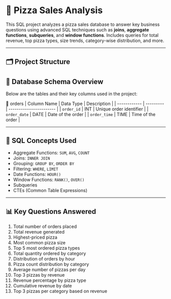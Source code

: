 # 🍕 Pizza Sales Analysis

This SQL project analyzes a pizza sales database to answer key business questions using advanced SQL techniques such as **joins**, **aggregate functions**, **subqueries**, and **window functions**. Includes queries for total revenue, top pizza types, size trends, category-wise distribution, and more.

---

## 🗂️ Project Structure

## 🧾 Database Schema Overview
Below are the tables and their key columns used in the project:

🧺 orders
| Column Name  | Data Type | Description             |
| ------------ | --------- | ----------------------- |
| `order_id`   | INT       | Unique order identifier |
| `order_date` | DATE      | Date of the order       |
| `order_time` | TIME      | Time of the order       |


---

## 🧠 SQL Concepts Used

- Aggregate Functions: `SUM`, `AVG`, `COUNT`
- Joins: `INNER JOIN`
- Grouping: `GROUP BY`, `ORDER BY`
- Filtering: `WHERE`, `LIMIT`
- Date Functions: `HOUR()`
- Window Functions: `RANK()`, `OVER()`
- Subqueries
- CTEs (Common Table Expressions)

---

## 📊 Key Questions Answered

1. Total number of orders placed
2. Total revenue generated
3. Highest-priced pizza
4. Most common pizza size
5. Top 5 most ordered pizza types
6. Total quantity ordered by category
7. Distribution of orders by hour
8. Pizza count distribution by category
9. Average number of pizzas per day
10. Top 3 pizzas by revenue
11. Revenue percentage by pizza type
12. Cumulative revenue by date
13. Top 3 pizzas per category based on revenue
